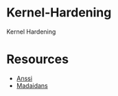 # Kernel-Hardening
Kernel Hardening

# Resources
* [Anssi](https://cyber.gouv.fr/publications/recommandations-de-securite-relatives-un-systeme-gnulinux)
* [Madaidans](https://madaidans-insecurities.github.io/guides/linux-hardening.html#kernel)
